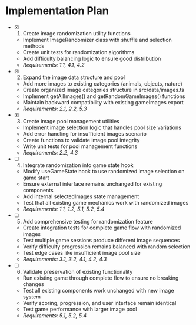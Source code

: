 # Implementation Plan

- [x] 1. Create image randomization utility functions





  - Implement ImageRandomizer class with shuffle and selection methods
  - Create unit tests for randomization algorithms
  - Add difficulty balancing logic to ensure good distribution
  - _Requirements: 1.1, 4.1, 4.2_

- [x] 2. Expand the image data structure and pool





  - Add more images to existing categories (animals, objects, nature)
  - Create organized image categories structure in src/data/images.ts
  - Implement getAllImages() and getRandomGameImages() functions
  - Maintain backward compatibility with existing gameImages export
  - _Requirements: 2.1, 2.2, 5.3_

- [x] 3. Create image pool management utilities




  - Implement image selection logic that handles pool size variations
  - Add error handling for insufficient images scenario
  - Create functions to validate image pool integrity
  - Write unit tests for pool management functions
  - _Requirements: 2.2, 4.3_

- [ ] 4. Integrate randomization into game state hook
  - Modify useGameState hook to use randomized image selection on game start
  - Ensure external interface remains unchanged for existing components
  - Add internal selectedImages state management
  - Test that all existing game mechanics work with randomized images
  - _Requirements: 1.1, 1.2, 5.1, 5.2, 5.4_

- [ ] 5. Add comprehensive testing for randomization feature
  - Create integration tests for complete game flow with randomized images
  - Test multiple game sessions produce different image sequences
  - Verify difficulty progression remains balanced with random selection
  - Test edge cases like insufficient image pool size
  - _Requirements: 3.1, 3.2, 4.1, 4.2, 4.3_

- [ ] 6. Validate preservation of existing functionality
  - Run existing game through complete flow to ensure no breaking changes
  - Test all existing components work unchanged with new image system
  - Verify scoring, progression, and user interface remain identical
  - Test game performance with larger image pool
  - _Requirements: 5.1, 5.2, 5.4_